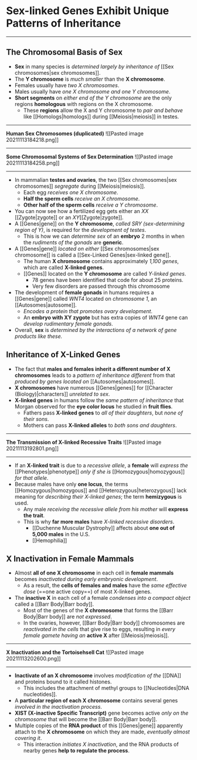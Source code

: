 # Sex-linked Genes Exhibit Unique Patterns of Inheritance
---
## The Chromosomal Basis of Sex
- **Sex** in many species is *determined largely by inheritance of* [[Sex chromosomes|sex chromosomes]].
- The **Y chromosome** is *much smaller* than the **X chromosome**.
- Females usually have *two X chromosomes*.
- Males usually have *one X chromosome and one Y chromosome*.
- **Short segments** on *either end of the Y chromosome* are the only regions **homologous** with regions on the X chromosome.
	- These **regions** allow the X and Y chromosome to *pair and behave* like [[Homologs|homologs]] during [[Meiosis|meiosis]] in testes.

---
**Human Sex Chromosomes (duplicated)**
![[Pasted image 20211113184218.png]]

---
**Some Chromosomal Systems of Sex Determination**
![[Pasted image 20211113184258.png]]

---
- In mammalian **testes and ovaries**, the two [[Sex chromosomes|sex chromosomes]] *segregate* during [[Meiosis|meiosis]].
	- Each egg *receives one X chromosome*.
	- **Half the sperm cells** *receive an X chromosome*.
	- **Other half of the sperm cells** *receive a Y chromosome*.
- You can now see how a fertilized egg gets either an *XX* [[Zygote|zygote]] or an *XY*[[Zygote|zygote]].
- A [[Genes|gene]] on the **Y chromosome**, *called SRY (sex-determining region of Y)*, is required for the *development of testes*.
	- This is how we can *determine sex* of an **embryo** 2 months in when the *rudiments of the gonads* are **generic**.
- A [[Genes|gene]] *located on either* [[Sex chromosomes|sex chromosome]] is called a [[Sex-Linked Genes|sex-linked gene]].
	- The human **X chromosome** contains approximately *1,100 genes*, which are called **X-linked genes**.
	- [[Genes]] located on the **Y chromosome** are called *Y-linked genes*.
		- 78 genes have been identified that code for about 25 proteins.
		- Very few disorders are passed through this chromosome
- The development of **female gonads** in humans requires a [[Genes|gene]] called *WNT4* located on *chromosome 1*, an [[Autosomes|autosome]].
	- *Encodes a protein that promotes ovary development*.
	- An **embryo with XY zygote** but has extra copies of *WNT4* gene can *develop rudimentary female gonads*.
- Overall, **sex** is *determined by the interactions of a network of gene products like these.*
## Inheritance of X-Linked Genes
- The fact that **males and females inherit a different number of X chromosomes** leads to a *pattern of inheritance different* from that *produced by genes located on* [[Autosomes|autosomes]].
- **X chromosomes** have numerous [[Genes|genes]] for [[Character (Biology)|characters]] *unrelated to sex*.
- **X-linked genes** in humans follow the *same pattern of inheritance* that Morgan observed for the **eye color locus** he studied in **fruit flies**.
	- Fathers pass **X-linked genes** to *all of their daughters*, but *none of their sons*.
	- Mothers can pass **X-linked alleles** to *both sons and daughters*.

---
**The Transmission of X-linked Recessive Traits**
![[Pasted image 20211113192801.png]]

---
- If an **X-linked trait** is due to a *recessive allele*, a **female** will *express the* [[Phenotypes|phenotype]] *only if she is* [[Homozygous|homozygous]] *for that allele*.
- Because males have only **one locus**, the terms [[Homozygous|homozygous]] and [[Heterozygous|heterozygous]] lack meaning for *describing their X-linked genes*; the term **hemizygous** is used.
	- Any male *receiving the recessive allele from his mother* will **express the trait**.
	- This is why **far more males** have *X-linked recessive disorders*.
		- [[Duchenne Muscular Dystrophy]] affects about **one out of 5,000 males** in the U.S.
		- [[Hemophilia]]
## X Inactivation in Female Mammals
- Almost **all of one X chromosome** in each cell in **female mammals** becomes *inactivated during early embryonic development*.
	- As a result, the **cells of females and males** have the *same effective dose* (==one active copy==) of most X-linked genes.
- The **inactive X** in each cell of a female *condenses into a compact object* called a [[Barr Body|Barr body]].
	- Most of the genes of the **X chromosome** that forms the [[Barr Body|Barr body]] are *not expressed*.
	- In the ovaries, however, [[Barr Body|Barr body]] chromosomes are *reactivated in the cells* that give rise to eggs, resulting in *every female gamete having an* **active X** after [[Meiosis|meiosis]].

---
**X Inactivation and the Tortoisehsell Cat**
![[Pasted image 20211113202600.png]]

---
- **Inactivate of an X chromosome** involves *modification of the* [[DNA]] and proteins bound to it called histones.
	- This includes the attachment of methyl groups to [[Nucleotides|DNA nucleotides]].
- A **particular region of each X chromosome** contains several genes *involved in the inactivation process*.
- **XIST (X-inactive Specific Transcript)** gene becomes active *only on the chromosome* that will become the [[Barr Body|Barr body]].
- Multiple copies of the **RNA product** of this [[Genes|gene]] apparently attach to the **X chromosome** on which they are made, *eventually almost covering it*.
	- This interaction *initiates X inactivation*, and the RNA products of nearby genes **help to regulate the process**.
	